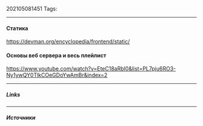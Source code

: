 202105081451
Tags:
___
#### Статика
https://devman.org/encyclopedia/frontend/static/

#### Основы веб сервера и весь плейлист
https://www.youtube.com/watch?v=EteC18aRbI0&list=PL7pju6RO3-Ny1ywQY0TlkCOeGDoYwAmBr&index=2


___
##### Links


---
##### Источники

